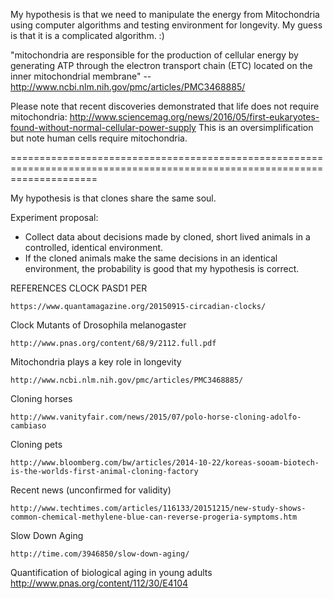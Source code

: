 My hypothesis is that we need to manipulate the energy from Mitochondria using computer algorithms and testing environment for longevity.  My guess is that it is a complicated algorithm.  :)


"mitochondria are responsible for the production of cellular energy by generating ATP through the electron transport chain (ETC) located on the inner mitochondrial membrane" -- http://www.ncbi.nlm.nih.gov/pmc/articles/PMC3468885/

Please note that recent discoveries demonstrated that life does not require mitochondria:
http://www.sciencemag.org/news/2016/05/first-eukaryotes-found-without-normal-cellular-power-supply
This is an oversimplification but note human cells require mitochondria.

===========================================================================================================================

My hypothesis is that clones share the same soul.

Experiment proposal:
- Collect data about decisions made by cloned, short lived animals in a controlled, identical environment.
- If the cloned animals make the same decisions in an identical environment, the probability is good that my hypothesis is correct.




REFERENCES
CLOCK
PASD1
PER

    https://www.quantamagazine.org/20150915-circadian-clocks/

Clock Mutants of Drosophila melanogaster

    http://www.pnas.org/content/68/9/2112.full.pdf

Mitochondria plays a key role in longevity

    http://www.ncbi.nlm.nih.gov/pmc/articles/PMC3468885/


Cloning horses

    http://www.vanityfair.com/news/2015/07/polo-horse-cloning-adolfo-cambiaso

Cloning pets

    http://www.bloomberg.com/bw/articles/2014-10-22/koreas-sooam-biotech-is-the-worlds-first-animal-cloning-factory


Recent news (unconfirmed for validity)

    http://www.techtimes.com/articles/116133/20151215/new-study-shows-common-chemical-methylene-blue-can-reverse-progeria-symptoms.htm

Slow Down Aging

    http://time.com/3946850/slow-down-aging/

Quantification of biological aging in young adults
    http://www.pnas.org/content/112/30/E4104
